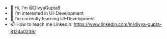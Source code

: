 - 👋 Hi, I’m @DivyaGupta9
- 👀 I’m interested in UI-Development
- 🌱 I’m currently learning UI-Development
- 📫 How to reach me 
  LinkedIn: https://www.linkedin.com/in/divya-gupta-8124a0239/
  
<!---
DivyaGupta9/DivyaGupta9 is a ✨ special ✨ repository because its `README.md` (this file) appears on your GitHub profile.
You can click the Preview link to take a look at your changes.
--->
